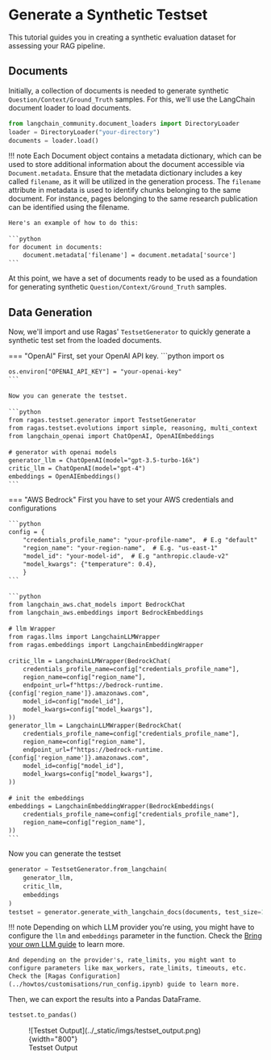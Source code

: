 # Generate a Synthetic Testset

This tutorial guides you in creating a synthetic evaluation dataset for assessing your RAG pipeline. 


## Documents

Initially, a collection of documents is needed to generate synthetic `Question/Context/Ground_Truth` samples. For this, we'll use the LangChain document loader to load documents.

```python
from langchain_community.document_loaders import DirectoryLoader
loader = DirectoryLoader("your-directory")
documents = loader.load()
```

!!! note
    Each Document object contains a metadata dictionary, which can be used to store additional information about the document accessible via `Document.metadata`. Ensure that the metadata dictionary includes a key called `filename`, as it will be utilized in the generation process. The `filename` attribute in metadata is used to identify chunks belonging to the same document. For instance, pages belonging to the same research publication can be identified using the filename.

    Here's an example of how to do this:

    ```python
    for document in documents:
        document.metadata['filename'] = document.metadata['source']
    ```

At this point, we have a set of documents ready to be used as a foundation for generating synthetic `Question/Context/Ground_Truth` samples.

## Data Generation

Now, we'll import and use Ragas' `TestsetGenerator` to quickly generate a synthetic test set from the loaded documents.

=== "OpenAI"
    First, set your OpenAI API key.
    ```python
    import os

    os.environ["OPENAI_API_KEY"] = "your-openai-key"
    ```

    Now you can generate the testset.

    ```python
    from ragas.testset.generator import TestsetGenerator
    from ragas.testset.evolutions import simple, reasoning, multi_context
    from langchain_openai import ChatOpenAI, OpenAIEmbeddings

    # generator with openai models
    generator_llm = ChatOpenAI(model="gpt-3.5-turbo-16k")
    critic_llm = ChatOpenAI(model="gpt-4")
    embeddings = OpenAIEmbeddings()
    ```

=== "AWS Bedrock"
    First you have to set your AWS credentials and configurations

    ```python
    config = {
        "credentials_profile_name": "your-profile-name",  # E.g "default"
        "region_name": "your-region-name",  # E.g. "us-east-1"
        "model_id": "your-model-id",  # E.g "anthropic.claude-v2"
        "model_kwargs": {"temperature": 0.4},
        }
    ```

    ```python
    from langchain_aws.chat_models import BedrockChat
    from langchain_aws.embeddings import BedrockEmbeddings
    
    # llm Wrapper
    from ragas.llms import LangchainLLMWrapper
    from ragas.embeddings import LangchainEmbeddingWrapper

    critic_llm = LangchainLLMWrapper(BedrockChat(
        credentials_profile_name=config["credentials_profile_name"],
        region_name=config["region_name"],
        endpoint_url=f"https://bedrock-runtime.{config['region_name']}.amazonaws.com",
        model_id=config["model_id"],
        model_kwargs=config["model_kwargs"],
    ))
    generator_llm = LangchainLLMWrapper(BedrockChat(
        credentials_profile_name=config["credentials_profile_name"],
        region_name=config["region_name"],
        endpoint_url=f"https://bedrock-runtime.{config['region_name']}.amazonaws.com",
        model_id=config["model_id"],
        model_kwargs=config["model_kwargs"],
    ))

    # init the embeddings
    embeddings = LangchainEmbeddingWrapper(BedrockEmbeddings(
        credentials_profile_name=config["credentials_profile_name"],
        region_name=config["region_name"],
    ))
    ```

Now you can generate the testset

```python
generator = TestsetGenerator.from_langchain(
    generator_llm,
    critic_llm,
    embeddings
)
testset = generator.generate_with_langchain_docs(documents, test_size=10, distributions={simple: 0.5, reasoning: 0.25, multi_context: 0.25})
```

!!! note
    Depending on which LLM provider you're using, you might have to configure the `llm` and `embeddings` parameter in the function. Check the [Bring your own LLM guide](../howtos/customisations/bring-your-own-llm-or-embs.md) to learn more.

    And depending on the provider's, rate_limits, you might want to configure parameters like max_workers, rate_limits, timeouts, etc. Check the [Ragas Configuration](../howtos/customisations/run_config.ipynb) guide to learn more.

Then, we can export the results into a Pandas DataFrame.

```python
testset.to_pandas()
```
<figure markdown="span">
  ![Testset Output](../_static/imgs/testset_output.png){width="800"}
  <figcaption>Testset Output</figcaption>
</figure>